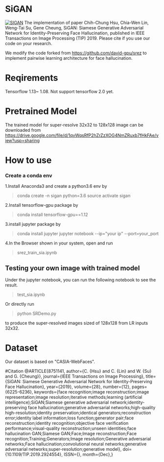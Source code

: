 # SiGAN

[![SIGAN](https://cchsu.info/files/sigan.jpg "SIGAN")](https://cchsu.info/files/sigan.jpg "SIGAN")
The implementation of paper Chih-Chung Hsu, Chia-Wen Lin, Weng-Tai Su, Gene Cheung, SiGAN: Siamese Generative Adversarial Network for Identity-Preserving Face Hallucination, published in IEEE Transactions on Image Processing (TIP) 2019.
Please cite if you use our code on your research.


We modify the code forked from https://github.com/david-gpu/srez to implement pairwise learning architecture for face hallucination.

# Reqirements
Tensorflow 1.13~ 1.08. Not support tensorflow 2.0 yet.

# Pretrained Model
The trained model for super-resolve 32x32 to 128x128 image can be downloaded from
https://drive.google.com/file/d/1qvWqsRfP2hZrZzXOG4NmZRuxb7fHkFAe/view?usp=sharing

# How to use
### Create a conda env
1.Install Anaconda3 and create a python3.6 env by 
> conda create -n sigan python=3.6
source activate sigan


2.Install tensorflow-gpu package by
> conda install tensorflow-gpu==1.12


3.install jupyter package by
> conda install jupyter
jupyter notebook --ip="your  ip" --port=your_port

4.In the Browser shown in your system, open and run 

>srez_train_sia.ipynb

## Testing your own image with trained model
Under the jupyter notebook, you can run the following notebook to see the result.
>test_sia.ipynb

Or directly run
>python SRDemo.py

to produce the super-resolved images sized of 128x128 from LR inputs 32x32.

# Dataset
Our dataset is based on "CASIA-WebFaces".

#Citation
    @ARTICLE{8751141,
    author={C. {Hsu} and C. {Lin} and W. {Su} and G. {Cheung}},
    journal={IEEE Transactions on Image Processing},
    title={SiGAN: Siamese Generative Adversarial Network for Identity-Preserving Face Hallucination},
    year={2019},
    volume={28},
    number={12},
    pages={6225-6236},
    keywords={face recognition;image reconstruction;image representation;image resolution;iterative methods;learning (artificial intelligence);SiGAN;Siamese generative adversarial network;identity-preserving face hallucination;generative adversarial networks;high-quality high-resolution;identity preservation;identical generators;reconstruction error;identity label information;loss function;generator pair;face reconstruction;identity recognition;objective face verification performance;visual-quality reconstruction;unseen identities;face hallucination GAN;Siamese GAN;Face;Image reconstruction;Face recognition;Training;Generators;Image resolution;Generative adversarial networks;Face hallucination;convolutional neural networks;generative adversarial networks;super-resolution;generative model},
    doi={10.1109/TIP.2019.2924554},
    ISSN={},
    month={Dec},}
